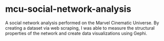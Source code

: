 # mcu-social-network-analysis
A social network analysis performed on the Marvel Cinematic Universe. By creating a dataset via web scraping, I was able to measure the structural properties of the network and create data visualizations using Gephi.
